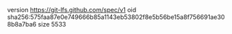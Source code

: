 version https://git-lfs.github.com/spec/v1
oid sha256:575faa87e0e749666b85a1143eb53802f8e5b56be15a8f756691ae308b8a7ba6
size 5533
